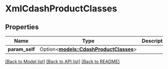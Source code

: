 # XmlCdashProductClasses

## Properties

Name | Type | Description | Notes
------------ | ------------- | ------------- | -------------
**param_self** | Option<[**models::CdashProductClasses**](CdashProductClasses.md)> |  | [optional]

[[Back to Model list]](../README.md#documentation-for-models) [[Back to API list]](../README.md#documentation-for-api-endpoints) [[Back to README]](../README.md)


